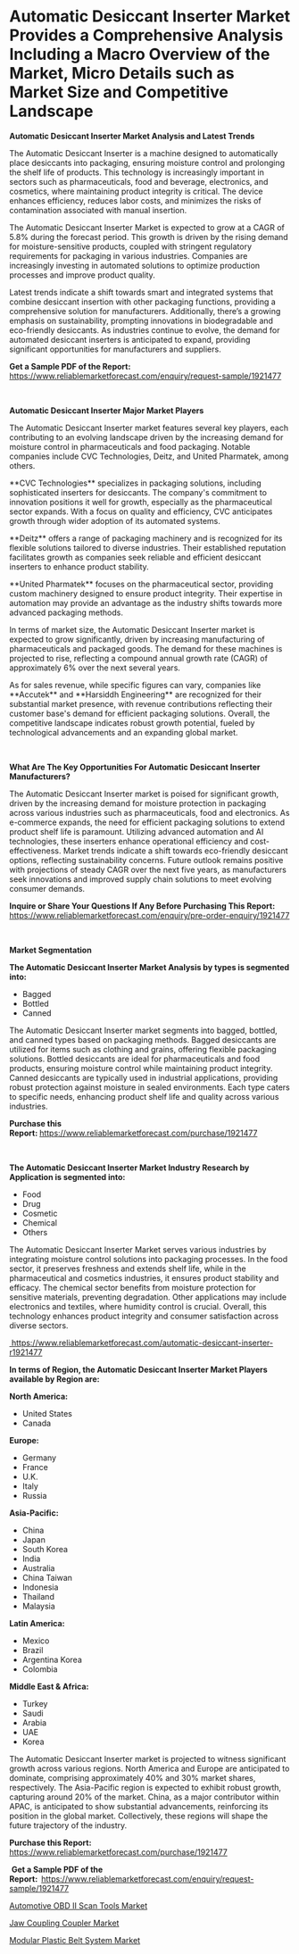 <p><h1>Automatic Desiccant Inserter Market Provides a Comprehensive Analysis Including a Macro Overview of the Market, Micro Details such as Market Size and Competitive Landscape</h1></p><p><strong>Automatic Desiccant Inserter Market Analysis and Latest Trends</strong></p>
<p><p>The Automatic Desiccant Inserter is a machine designed to automatically place desiccants into packaging, ensuring moisture control and prolonging the shelf life of products. This technology is increasingly important in sectors such as pharmaceuticals, food and beverage, electronics, and cosmetics, where maintaining product integrity is critical. The device enhances efficiency, reduces labor costs, and minimizes the risks of contamination associated with manual insertion.</p><p>The Automatic Desiccant Inserter Market is expected to grow at a CAGR of 5.8% during the forecast period. This growth is driven by the rising demand for moisture-sensitive products, coupled with stringent regulatory requirements for packaging in various industries. Companies are increasingly investing in automated solutions to optimize production processes and improve product quality. </p><p>Latest trends indicate a shift towards smart and integrated systems that combine desiccant insertion with other packaging functions, providing a comprehensive solution for manufacturers. Additionally, there’s a growing emphasis on sustainability, prompting innovations in biodegradable and eco-friendly desiccants. As industries continue to evolve, the demand for automated desiccant inserters is anticipated to expand, providing significant opportunities for manufacturers and suppliers.</p></p>
<p><strong>Get a Sample PDF of the Report:&nbsp;</strong> <a href="https://www.reliablemarketforecast.com/enquiry/request-sample/1921477?utm_campaign=1108&utm_medium=2&utm_source=Github&utm_content=ia&utm_term=01032025&utm_id=automatic-desiccant-inserter">https://www.reliablemarketforecast.com/enquiry/request-sample/1921477</a></p>
<p>&nbsp;</p>
<p><strong>Automatic Desiccant Inserter Major Market Players</strong></p>
<p><p>The Automatic Desiccant Inserter market features several key players, each contributing to an evolving landscape driven by the increasing demand for moisture control in pharmaceuticals and food packaging. Notable companies include CVC Technologies, Deitz, and United Pharmatek, among others.</p><p>**CVC Technologies** specializes in packaging solutions, including sophisticated inserters for desiccants. The company's commitment to innovation positions it well for growth, especially as the pharmaceutical sector expands. With a focus on quality and efficiency, CVC anticipates growth through wider adoption of its automated systems.</p><p>**Deitz** offers a range of packaging machinery and is recognized for its flexible solutions tailored to diverse industries. Their established reputation facilitates growth as companies seek reliable and efficient desiccant inserters to enhance product stability. </p><p>**United Pharmatek** focuses on the pharmaceutical sector, providing custom machinery designed to ensure product integrity. Their expertise in automation may provide an advantage as the industry shifts towards more advanced packaging methods. </p><p>In terms of market size, the Automatic Desiccant Inserter market is expected to grow significantly, driven by increasing manufacturing of pharmaceuticals and packaged goods. The demand for these machines is projected to rise, reflecting a compound annual growth rate (CAGR) of approximately 6% over the next several years.</p><p>As for sales revenue, while specific figures can vary, companies like **Accutek** and **Harsiddh Engineering** are recognized for their substantial market presence, with revenue contributions reflecting their customer base's demand for efficient packaging solutions. Overall, the competitive landscape indicates robust growth potential, fueled by technological advancements and an expanding global market.</p></p>
<p>&nbsp;</p>
<p><strong>What Are The Key Opportunities For Automatic Desiccant Inserter Manufacturers?</strong></p>
<p><p>The Automatic Desiccant Inserter market is poised for significant growth, driven by the increasing demand for moisture protection in packaging across various industries such as pharmaceuticals, food and electronics. As e-commerce expands, the need for efficient packaging solutions to extend product shelf life is paramount. Utilizing advanced automation and AI technologies, these inserters enhance operational efficiency and cost-effectiveness. Market trends indicate a shift towards eco-friendly desiccant options, reflecting sustainability concerns. Future outlook remains positive with projections of steady CAGR over the next five years, as manufacturers seek innovations and improved supply chain solutions to meet evolving consumer demands.</p></p>
<p><strong>Inquire or Share Your Questions If Any Before Purchasing This Report:</strong> <a href="https://www.reliablemarketforecast.com/enquiry/pre-order-enquiry/1921477?utm_campaign=1108&utm_medium=2&utm_source=Github&utm_content=ia&utm_term=01032025&utm_id=automatic-desiccant-inserter">https://www.reliablemarketforecast.com/enquiry/pre-order-enquiry/1921477</a></p>
<p>&nbsp;</p>
<p><strong>Market Segmentation</strong></p>
<p><strong>The Automatic Desiccant Inserter Market Analysis by types is segmented into:</strong></p>
<p><ul><li>Bagged</li><li>Bottled</li><li>Canned</li></ul></p>
<p><p>The Automatic Desiccant Inserter market segments into bagged, bottled, and canned types based on packaging methods. Bagged desiccants are utilized for items such as clothing and grains, offering flexible packaging solutions. Bottled desiccants are ideal for pharmaceuticals and food products, ensuring moisture control while maintaining product integrity. Canned desiccants are typically used in industrial applications, providing robust protection against moisture in sealed environments. Each type caters to specific needs, enhancing product shelf life and quality across various industries.</p></p>
<p><strong>Purchase this Report:&nbsp;</strong><a href="https://www.reliablemarketforecast.com/purchase/1921477?utm_campaign=1108&utm_medium=2&utm_source=Github&utm_content=ia&utm_term=01032025&utm_id=automatic-desiccant-inserter">https://www.reliablemarketforecast.com/purchase/1921477</a></p>
<p>&nbsp;</p>
<p><strong>The Automatic Desiccant Inserter Market Industry Research by Application is segmented into:</strong></p>
<p><ul><li>Food</li><li>Drug</li><li>Cosmetic</li><li>Chemical</li><li>Others</li></ul></p>
<p><p>The Automatic Desiccant Inserter Market serves various industries by integrating moisture control solutions into packaging processes. In the food sector, it preserves freshness and extends shelf life, while in the pharmaceutical and cosmetics industries, it ensures product stability and efficacy. The chemical sector benefits from moisture protection for sensitive materials, preventing degradation. Other applications may include electronics and textiles, where humidity control is crucial. Overall, this technology enhances product integrity and consumer satisfaction across diverse sectors.</p></p>
<p><a href="https://www.reliablemarketforecast.com/automatic-desiccant-inserter-r1921477?utm_campaign=1108&utm_medium=2&utm_source=Github&utm_content=ia&utm_term=01032025&utm_id=automatic-desiccant-inserter">&nbsp;https://www.reliablemarketforecast.com/automatic-desiccant-inserter-r1921477</a></p>
<p><strong>In terms of Region, the Automatic Desiccant Inserter Market Players available by Region are:</strong></p>
<p>
    <p> <strong> North America: </strong>
        <ul>
            <li>United States</li>
            <li>Canada</li>
        </ul>
        </p> 
    <p> <strong> Europe: </strong>
        <ul>
            <li>Germany</li>
            <li>France</li>
            <li>U.K.</li>
            <li>Italy</li>
            <li>Russia</li>
        </ul>
        </p> 
    <p> <strong> Asia-Pacific: </strong>
        <ul>
            <li>China</li>
            <li>Japan</li>
            <li>South Korea</li>
            <li>India</li>
            <li>Australia</li>
            <li>China Taiwan</li>
            <li>Indonesia</li>
            <li>Thailand</li>
            <li>Malaysia</li>
        </ul>
        </p> 
    <p> <strong> Latin America: </strong>
        <ul>
            <li>Mexico</li>
            <li>Brazil</li>
            <li>Argentina Korea</li>
            <li>Colombia</li>
        </ul>
        </p> 
    <p> <strong> Middle East & Africa: </strong>
        <ul>
            <li>Turkey</li>
            <li>Saudi</li>
            <li>Arabia</li>
            <li>UAE</li>
            <li>Korea</li>
        </ul>
    </p>
    </p>
<p><p>The Automatic Desiccant Inserter market is projected to witness significant growth across various regions. North America and Europe are anticipated to dominate, comprising approximately 40% and 30% market shares, respectively. The Asia-Pacific region is expected to exhibit robust growth, capturing around 20% of the market. China, as a major contributor within APAC, is anticipated to show substantial advancements, reinforcing its position in the global market. Collectively, these regions will shape the future trajectory of the industry.</p></p>
<p><strong>Purchase this Report: </strong><a href="https://www.reliablemarketforecast.com/purchase/1921477?utm_campaign=1108&utm_medium=2&utm_source=Github&utm_content=ia&utm_term=01032025&utm_id=automatic-desiccant-inserter">https://www.reliablemarketforecast.com/purchase/1921477</a></p>
<p>&nbsp;<strong>Get a Sample PDF of the Report:&nbsp;&nbsp;</strong><a href="https://www.reliablemarketforecast.com/enquiry/request-sample/1921477?utm_campaign=1108&utm_medium=2&utm_source=Github&utm_content=ia&utm_term=01032025&utm_id=automatic-desiccant-inserter">https://www.reliablemarketforecast.com/enquiry/request-sample/1921477</a></p>
<p><strong></strong></p>
<p><p><a href="https://github.com/pllahoithana9/Market-Research-Report-List-1/blob/main/automotive-obd-ii-scan-tools-market.md?utm_campaign=1108&utm_medium=2&utm_source=Github&utm_content=ia&utm_term=01032025&utm_id=automatic-desiccant-inserter">Automotive OBD II Scan Tools Market</a></p><p><a href="https://github.com/zeyddaddo4/Market-Research-Report-List-1/blob/main/jaw-coupling-coupler-market.md?utm_campaign=1108&utm_medium=2&utm_source=Github&utm_content=ia&utm_term=01032025&utm_id=automatic-desiccant-inserter">Jaw Coupling Coupler Market</a></p><p><a href="https://github.com/CliffMedina6/Market-Research-Report-List-7/blob/main/modular-plastic-belt-system-market.md?utm_campaign=1108&utm_medium=2&utm_source=Github&utm_content=ia&utm_term=01032025&utm_id=automatic-desiccant-inserter">Modular Plastic Belt System Market</a></p></p>